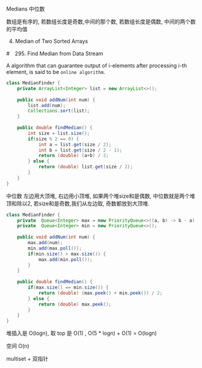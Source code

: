 Medians 中位数

数组是有序的, 若数组长度是奇数,中间的那个数, 若数组长度是偶数, 中间的两个数的平均值

4. Median of Two Sorted Arrays


#　295. Find Median from Data Stream

A algorithm that can guarantee output of i-elements after processing i-th element, is said to be `online algorithm`.
```java
class MedianFinder {
    private ArrayList<Integer> list = new ArrayList<>();
    
    public void addNum(int num) {
        list.add(num);
        Collections.sort(list);
    }
    
    public double findMedian() {
        int size = list.size();
        if(size % 2 == 0) {
            int a = list.get(size / 2);
            int b = list.get(size / 2 - 1);
            return (double) (a+b) / 2; 
        } else {
            return (double) list.get(size / 2);
        }
    }
}
```

中位数 左边用大顶堆, 右边用小顶堆, 如果两个堆size和是偶数, 中位数就是两个堆顶和除以2,
若size和是奇数,我们从左边取, 奇数都放到大顶堆.

```java
class MedianFinder {
    private  Queue<Integer> max = new PriorityQueue<>((a, b) -> b - a);
    private  Queue<Integer> min = new PriorityQueue<>();
    
    public void addNum(int num) {
        max.add(num);
        min.add(max.poll());
        if(min.size() > max.size()) {
            max.add(min.poll());
        }    
    }
    
    public double findMedian() {
        if(max.size() == min.size()) {
            return (double) (max.peek() + min.peek()) / 2; 
        } else {
            return (double) max.peek();
        }
    }
}
```

堆插入是 O(logn), 取 top 是 O(1) , O(5 * logn) + O(1) = O(logn)

空间 O(n)


multiset + 双指针


